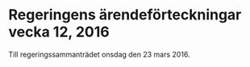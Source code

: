 # Regeringens ärendeförteckningar vecka 12, 2016

Till regeringssammanträdet onsdag den 23 mars 2016\.
